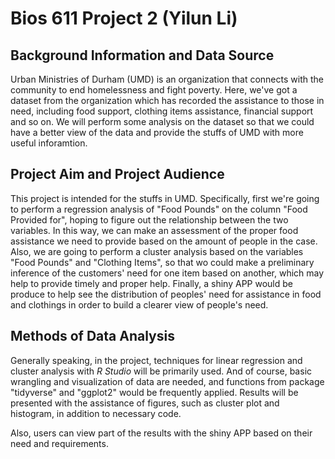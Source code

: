 **Bios 611 Project 2** (Yilun Li)
===

## Background Information and Data Source

Urban Ministries of Durham (UMD) is an organization that connects with the community to end homelessness and fight poverty. Here, we've got a dataset from the organization which has recorded the assistance to those in need, including food support, clothing items assistance, financial support and so on. We will perform some analysis on the dataset so that we could have a better view of the data and provide the stuffs of UMD with more useful inforamtion.

## Project Aim and Project Audience

This project is intended for the stuffs in UMD. Specifically, first we're going to perform a regression analysis of "Food Pounds" on the column "Food Provided for", hoping to figure out the relationship between the two variables. In this way, we can make an assessment of the proper food assistance we need to provide based on the amount of people in the case. Also, we are going to perform a cluster analysis based on the variables "Food Pounds" and "Clothing Items", so that wo could make a preliminary inference of the customers' need for one item based on another, which may help to provide timely and proper help. Finally, a shiny APP would be produce to help see the distribution of peoples' need for assistance in food and clothings in order to build a clearer view of people's need.

## Methods of Data Analysis

Generally speaking, in the project, techniques for linear regression and cluster analysis with *R Studio* will be primarily used. And of course, basic wrangling and visualization of data are needed, and functions from package "tidyverse" and "ggplot2" would be frequently applied. Results will be presented with the assistance of figures, such as cluster plot and histogram, in addition to necessary code.

Also, users can view part of the results with the shiny APP based on their need and requirements.